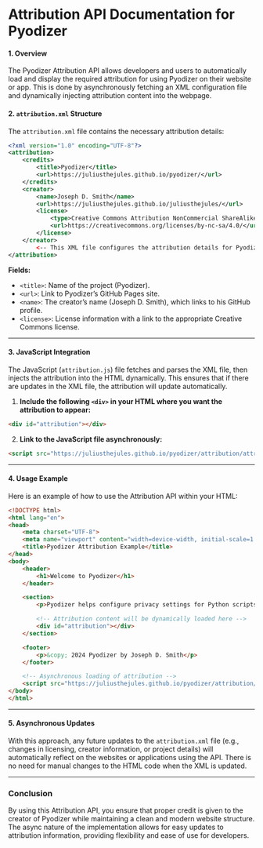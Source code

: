# Attribution API Documentation for Pyodizer

#### 1. **Overview**
The Pyodizer Attribution API allows developers and users to automatically load and display the required attribution for using Pyodizer on their website or app. This is done by asynchronously fetching an XML configuration file and dynamically injecting attribution content into the webpage.

#### 2. **`attribution.xml` Structure**

The `attribution.xml` file contains the necessary attribution details:

```xml
<?xml version="1.0" encoding="UTF-8"?>
<attribution>
    <credits>
        <title>Pyodizer</title>
        <url>https://juliusthejules.github.io/pyodizer/</url>
    </credits>
    <creator>
        <name>Joseph D. Smith</name>
        <url>https://juliusthejules.github.io/juliusthejules/</url>
        <license>
            <type>Creative Commons Attribution NonCommercial ShareAlike 4.0 International License</type>
            <url>https://creativecommons.org/licenses/by-nc-sa/4.0/</url>
        </license>
    </creator>
        <-- This XML file configures the attribution details for Pyodizer users. -->
</attribution>
```

**Fields:**
- `<title>`: Name of the project (Pyodizer).
- `<url>`: Link to Pyodizer’s GitHub Pages site.
- `<name>`: The creator’s name (Joseph D. Smith), which links to his GitHub profile.
- `<license>`: License information with a link to the appropriate Creative Commons license.

---

#### 3. **JavaScript Integration**

The JavaScript (`attribution.js`) file fetches and parses the XML file, then injects the attribution into the HTML dynamically. This ensures that if there are updates in the XML file, the attribution will update automatically.

1. **Include the following `<div>` in your HTML where you want the attribution to appear:**

```html
<div id="attribution"></div>
```

2. **Link to the JavaScript file asynchronously:**

```html
<script src="https://juliusthejules.github.io/pyodizer/attribution/attribution.js" async></script>
```

---

#### 4. **Usage Example**

Here is an example of how to use the Attribution API within your HTML:

```html
<!DOCTYPE html>
<html lang="en">
<head>
    <meta charset="UTF-8">
    <meta name="viewport" content="width=device-width, initial-scale=1.0">
    <title>Pyodizer Attribution Example</title>
</head>
<body>
    <header>
        <h1>Welcome to Pyodizer</h1>
    </header>

    <section>
        <p>Pyodizer helps configure privacy settings for Python scripts.</p>

        <!-- Attribution content will be dynamically loaded here -->
        <div id="attribution"></div>
    </section>

    <footer>
        <p>&copy; 2024 Pyodizer by Joseph D. Smith</p>
    </footer>

    <!-- Asynchronous loading of attribution -->
    <script src="https://juliusthejules.github.io/pyodizer/attribution/attribution.js" async></script>
</body>
</html>
```

---

#### 5. **Asynchronous Updates**

With this approach, any future updates to the `attribution.xml` file (e.g., changes in licensing, creator information, or project details) will automatically reflect on the websites or applications using the API. There is no need for manual changes to the HTML code when the XML is updated.

---

### **Conclusion**

By using this Attribution API, you ensure that proper credit is given to the creator of Pyodizer while maintaining a clean and modern website structure. The async nature of the implementation allows for easy updates to attribution information, providing flexibility and ease of use for developers.
